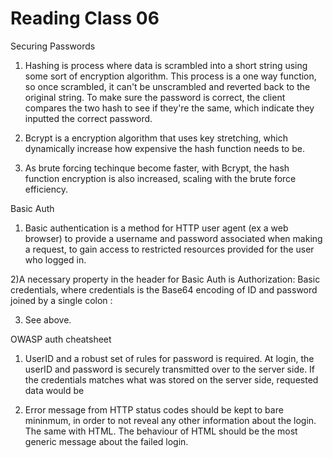 # Reading Class 06

Securing Passwords

1) Hashing is process where data is scrambled into a short string using some sort of encryption algorithm. This process is a one way function, so once scrambled, it can't be unscrambled and reverted back to the original string. To make sure the password is correct, the client compares the two hash to see if they're the same, which indicate they inputted the correct password.

2) Bcrypt is a encryption algorithm that uses key stretching, which dynamically increase how expensive the hash function needs to be.

3) As brute forcing techinque become faster, with Bcrypt, the hash function encryption is also increased, scaling with the brute force efficiency.

Basic Auth

1) Basic authentication is a method for HTTP user agent (ex a web browser) to provide a username and password associated when making a request, to gain access to restricted resources provided for the user who logged in.

2)A necessary property in the header for Basic Auth is Authorization: Basic credentials, where credentials is the Base64 encoding of ID and password joined by a single colon :

3) See above.

OWASP auth cheatsheet

1) UserID and a robust set of rules for password is required. At login, the userID and password is securely transmitted over to the server side. If the credentials matches what was stored on the server side, requested data would be

2) Error message from HTTP status codes should be kept to bare mininmum, in order to not reveal any other information about the login. The same with HTML. The behaviour of HTML should be the most generic message about the failed login.